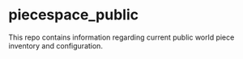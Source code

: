 # piecespace_public
This repo contains information regarding current public world piece inventory and configuration.
